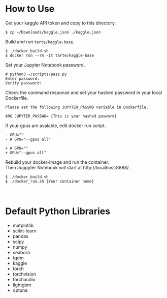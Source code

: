 How to Use
===
Get your kaggle API token and copy to this directory.
```
$ cp ~/Downloads/kaggle.json ./kaggle.json
```

Build and run `tarte/kaggle-base`.
```
$ ./docker_build.sh
$ docker run --rm -it tarte/kaggle-base
```
Set your Jupyter Notebook password.
```
# python3 ~/scripts/pass.py
Enter password:
Verify password:
```
Check the command response and set your hashed password in your local Dockerfile.
```
Please set the following JUPYTER_PASSWD variable in Dockerfile.

ARG JUPYTER_PASSWD= {This is your hashed pasword}
```
If your gpus are avalable, edit docker run script.
```
- GPU=""
- # GPU="--gpus all"

+ # GPU=""
+ GPU="--gpus all"
```
Rebuild your docker-image and run the container. \
Then Juppyter Notebook will start at http://localhost:8888/.
```
$ ./docker_build.sh
$ ./docker_run.sh {Your container name}
```
<br>

Default Python Libraries
===
- matplotlib
- scikit-learn
- pandas
- scipy
- numpy
- seaborn
- tqdm
- kaggle
- torch
- torchvision
- torchaudio
- lightgbm
- optuna
